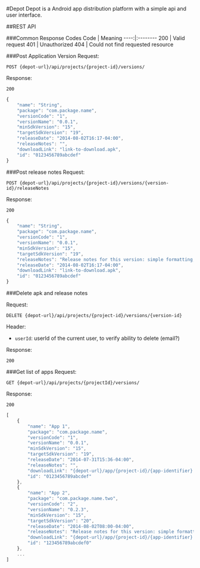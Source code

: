 #Depot
Depot is a Android app distribution platform with a simple api and user interface.

##REST API

###Common Response Codes
Code | Meaning
----:|:--------
200  | Valid request
401  | Unauthorized
404  | Could not find requested resource

###Post Application Version
Request:

```
POST {depot-url}/api/projects/{project-id}/versions/
```

Response:

`200`
```javascript
{
    "name": "String",
    "package": "com.package.name",
    "versionCode": "1",
    "versionName": "0.0.1",
    "minSdkVersion": "15",
    "targetSdkVersion": "19",
    "releaseDate": "2014-08-02T16:17-04:00",
    "releaseNotes": "",
    "downloadLink": "link-to-download.apk",
    "id": "0123456789abcdef"
}
```

###Post release notes
Request:

```
POST {depot-url}/api/projects/{project-id}/versions/{version-id}/releaseNotes
```

Response:

`200`
```javascript
{
    "name": "String",
    "package": "com.package.name",
    "versionCode": "1",
    "versionName": "0.0.1",
    "minSdkVersion": "15",
    "targetSdkVersion": "19",
    "releaseNotes": "Release notes for this version: simple formatting, to be determined",
    "releaseDate": "2014-08-02T16:17-04:00",
    "downloadLink": "link-to-download.apk",
    "id": "0123456789abcdef"
}
```

###Delete apk and release notes

Request:

```
DELETE {depot-url}/api/projects/{project-id}/versions/{version-id}
```
Header:
- `userId`: userId of the current user, to verify ability to delete (email?)

Response:

`200`

###Get list of apps
Request:

```
GET {depot-url}/api/projects/{projectId}/versions/
```

Response:

`200`
```javascript
[
    {
        "name": "App 1",
        "package": "com.package.name",
        "versionCode": "1",
        "versionName": "0.0.1",
        "minSdkVersion": "15",
        "targetSdkVersion": "19",
        "releaseDate": "2014-07-31T15:36-04:00",
        "releaseNotes": "",
        "downloadLink": "{depot-url}/app/{project-id}/{app-identifier}.apk",
        "id": "0123456789abcdef"
    },
    {
        "name": "App 2",
        "package": "com.package.name.two",
        "versionCode": "2",
        "versionName": "0.2.3",
        "minSdkVersion": "15",
        "targetSdkVersion": "20",
        "releaseDate": "2014-08-02T08:00-04:00",
        "releaseNotes": "Release notes for this version: simple formatting, to be determined",
        "downloadLink": "{depot-url}/app/{project-id}/{app-identifier}.apk",
        "id": "123456789abcdef0"
    },
    ...
]
```
